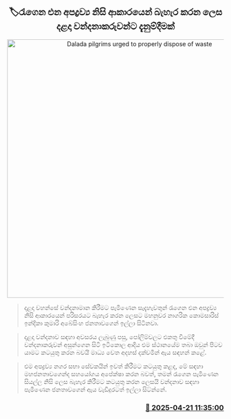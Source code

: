 <p align='center'><b><h2 align='center' title='Dalada pilgrims urged to properly dispose of waste'>🏷රැගෙන එන අපද්‍රව්‍ය නිසි ආකාරයෙන් බැහැර කරන ලෙස දළදා වන්දනාකරුවන්ට දැනුම්දීමක්</h2></b></p>
<p align='center'><img src='https://helakuru.sgp1.cdn.digitaloceanspaces.com/esana/images/lib/sri-dalada-wandanawa.jpg' width='600' alt='Dalada pilgrims urged to properly dispose of waste'></p>

> දළදා වහන්සේ වන්දනාමාන කිරීමට පැමිණෙන සැදැහැවතුන් රැගෙන එන අපද්‍රව්‍ය නිසි ආකාරයෙන් පරිසරයට බැහැර කරන ලෙසට මහනුවර නාගරික කොමසාරිස් ඉන්දිකා කුමාරි අබේසිංහ ජනතාවගෙන් ඉල්ලා සිටිනවා.

> දළදා වන්දනාව සඳහා අවසරය ලැබුණු පසු, පෝලිම්වලට එකතු වීමේදී වන්දනාකරුවන් අසුන්ගෙන සිටි ඉටිකොල ආදිය එම ස්ථානයේම තබා ඔවුන් පිටව යාමට කටයුතු කරන බවයි මාධ්‍ය වෙත අදහස් දක්වමින් ඇය සඳහන් කළේ.

> එම අපද්‍රව්‍ය නගර සභා සේවකයින් ඉවත් කිරීමට කටයුතු කළද, මේ සඳහා ‍මහජනතාවගෙන්ද සහයෝගය අපේක්ෂා කරන බවත්, තමන් රැගෙන පැමිණෙන සියල්ල නිසි ලෙස බැහැර කිරීමට කටයුතු කරන ලෙසයි වන්දනාව සඳහා පැමිණෙන ජනතාවගෙන් ඇය වැඩිදුරටත් ඉල්ලා සිට්න්නේ.



<h3 align='right'><a href='https://www.helakuru.lk/esana/p/109369/'>📅 2025-04-21 11:35:00</a></h3>
